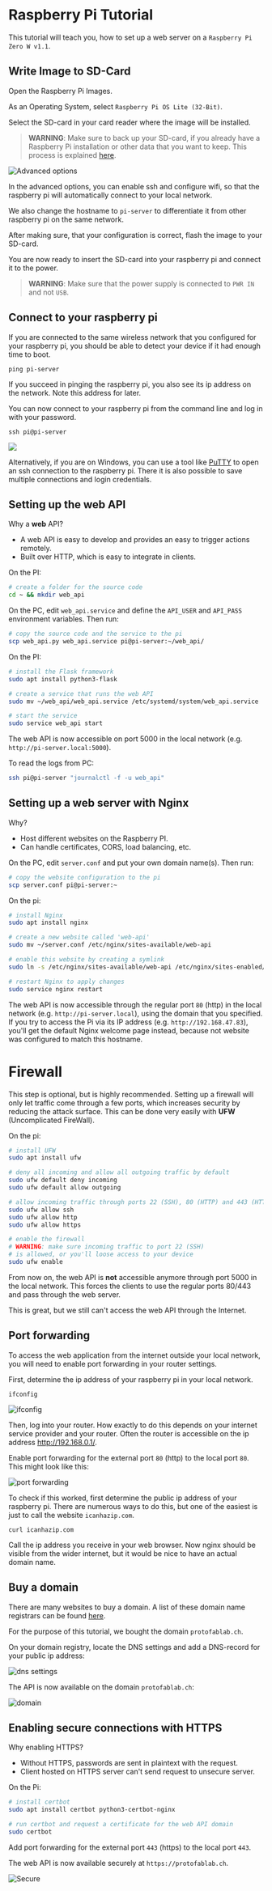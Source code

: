 # Raspberry Pi Tutorial

This tutorial will teach you, how to set up a web server on a `Raspberry Pi Zero W v1.1`.

## Write Image to SD-Card

Open the Raspberry Pi Images.

As an Operating System, select `Raspberry Pi OS Lite (32-Bit)`.

Select the SD-card in your card reader where the image will be installed.

> **WARNING**: Make sure to back up your SD-card, if you already have a Raspberry Pi installation or other data that you want to keep. This process is explained [here](https://raspberryexpert.com/how-to-backup-raspberry-pi/).

![Advanced options](images/advanced_options.png)

In the advanced options, you can enable ssh and configure wifi, so that the raspberry pi will automatically connect to your local network.

We also change the hostname to `pi-server` to differentiate it from other raspberry pi on the same network.

After making sure, that your configuration is correct, flash the image to your SD-card.

You are now ready to insert the SD-card into your raspberry pi and connect it to the power.

> **WARNING**: Make sure that the power supply is connected to `PWR IN` and not `USB`.

## Connect to your raspberry pi

If you are connected to the same wireless network that you configured for your raspberry pi, you should be able to detect your device if it had enough time to boot.

    ping pi-server

If you succeed in pinging the raspberry pi, you also see its ip address on the network. Note this address for later.

You can now connect to your raspberry pi from the command line and log in with your password.

    ssh pi@pi-server

![](images/ssh_success.png)

Alternatively, if you are on Windows, you can use a tool like [PuTTY](https://www.putty.org/) to open an ssh connection to the raspberry pi. There it is also possible to save multiple connections and login credentials.

## Setting up the web API

Why a **web** API?

- A web API is easy to develop and provides an easy to trigger actions remotely.
- Built over HTTP, which is easy to integrate in clients.

On the PI:

```sh
# create a folder for the source code
cd ~ && mkdir web_api
```

On the PC, edit `web_api.service` and define the `API_USER` and `API_PASS` environment variables. Then run:

```sh
# copy the source code and the service to the pi
scp web_api.py web_api.service pi@pi-server:~/web_api/
```

On the PI:

```sh
# install the Flask framework
sudo apt install python3-flask

# create a service that runs the web API
sudo mv ~/web_api/web_api.service /etc/systemd/system/web_api.service

# start the service
sudo service web_api start
```

The web API is now accessible on port 5000 in the local network (e.g. `http://pi-server.local:5000`).

To read the logs from PC:

```sh
ssh pi@pi-server "journalctl -f -u web_api"
```

## Setting up a web server with Nginx

Why?

- Host different websites on the Raspberry PI.
- Can handle certificates, CORS, load balancing, etc.

On the PC, edit `server.conf` and put your own domain name(s). Then run:

```sh
# copy the website configuration to the pi
scp server.conf pi@pi-server:~
```

On the pi:

```sh
# install Nginx
sudo apt install nginx

# create a new website called 'web-api'
sudo mv ~/server.conf /etc/nginx/sites-available/web-api

# enable this website by creating a symlink
sudo ln -s /etc/nginx/sites-available/web-api /etc/nginx/sites-enabled/

# restart Nginx to apply changes
sudo service nginx restart
```

The web API is now accessible through the regular port `80` (http) in the local network (e.g. `http://pi-server.local`), using the domain that you specified. If you try to access the Pi via its IP address (e.g. `http://192.168.47.83`), you'll get the default Nginx welcome page instead, because not website was configured to match this hostname.

# Firewall

This step is optional, but is highly recommended. Setting up a firewall will only let traffic come through a few ports, which increases security by reducing the attack surface. This can be done very easily with **UFW** (Uncomplicated FireWall).

On the pi:

```sh
# install UFW
sudo apt install ufw

# deny all incoming and allow all outgoing traffic by default
sudo ufw default deny incoming
sudo ufw default allow outgoing

# allow incoming traffic through ports 22 (SSH), 80 (HTTP) and 443 (HTTPS)
sudo ufw allow ssh
sudo ufw allow http
sudo ufw allow https

# enable the firewall
# WARNING: make sure incoming traffic to port 22 (SSH)
# is allowed, or you'll loose access to your device
sudo ufw enable
```

From now on, the web API is **not** accessible anymore through port 5000 in the local network. This forces the clients to use the regular ports 80/443 and pass through the web server.

This is great, but we still can't access the web API through the Internet.

## Port forwarding

To access the web application from the internet outside your local network, you will need to enable port forwarding in your router settings.

First, determine the ip address of your raspberry pi in your local network.

    ifconfig

![ifconfig](images/ifconfig.PNG)

Then, log into your router. How exactly to do this depends on your internet service provider and your router.
Often the router is accessible on the ip address http://192.168.0.1/.

Enable port forwarding for the external port `80` (http) to the local port `80`. This might look like this:

![port forwarding](images/portforwarding.PNG)

To check if this worked, first determine the public ip address of your raspberry pi. There are numerous ways to do this, but one of the easiest is just to call the website `icanhazip.com`.

    curl icanhazip.com

Call the ip address you receive in your web browser.
Now nginx should be visible from the wider internet, but it would be nice to have an actual domain name.

## Buy a domain

There are many websites to buy a domain. A list of these domain name registrars can be found [here](https://domainnamestat.com/statistics/registrar/others).

For the purpose of this tutorial, we bought the domain `protofablab.ch`.

On your domain registry, locate the DNS settings and add a DNS-record for your public ip address:

![dns settings](images/dns.PNG)

The API is now available on the domain `protofablab.ch`:

![domain](images/domain.PNG)

## Enabling secure connections with HTTPS

Why enabling HTTPS?

- Without HTTPS, passwords are sent in plaintext with the request.
- Client hosted on HTTPS server can't send request to unsecure server.

On the Pi:

```sh
# install certbot
sudo apt install certbot python3-certbot-nginx

# run certbot and request a certificate for the web API domain
sudo certbot
```

Add port forwarding for the external port `443` (https) to the local port `443`.

The web API is now available securely at `https://protofablab.ch`.

![Secure](images/ssl.png)

